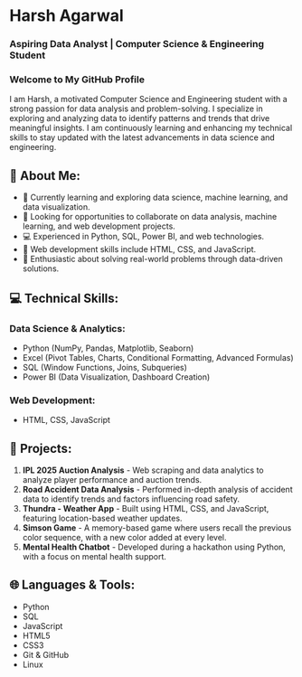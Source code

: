 # Harsh Agarwal

### Aspiring Data Analyst | Computer Science & Engineering Student

### Welcome to My GitHub Profile

I am Harsh, a motivated Computer Science and Engineering student with a strong passion for data analysis and problem-solving. I specialize in exploring and analyzing data to identify patterns and trends that drive meaningful insights. I am continuously learning and enhancing my technical skills to stay updated with the latest advancements in data science and engineering.

## 🔗 About Me:

- 🌱 Currently learning and exploring data science, machine learning, and data visualization.
- 🤝 Looking for opportunities to collaborate on data analysis, machine learning, and web development projects.
- 💻 Experienced in Python, SQL, Power BI, and web technologies.
- 🎨 Web development skills include HTML, CSS, and JavaScript.
- 🧠 Enthusiastic about solving real-world problems through data-driven solutions.

## 💻 Technical Skills:

### **Data Science & Analytics:**

- Python (NumPy, Pandas, Matplotlib, Seaborn)
- Excel (Pivot Tables, Charts, Conditional Formatting, Advanced Formulas)
- SQL (Window Functions, Joins, Subqueries)
- Power BI (Data Visualization, Dashboard Creation)

### **Web Development:**

- HTML, CSS, JavaScript

## 🚀 Projects:

1. **IPL 2025 Auction Analysis** - Web scraping and data analytics to analyze player performance and auction trends.
2. **Road Accident Data Analysis** - Performed in-depth analysis of accident data to identify trends and factors influencing road safety.
3. **Thundra - Weather App** - Built using HTML, CSS, and JavaScript, featuring location-based weather updates.
4. **Simson Game** - A memory-based game where users recall the previous color sequence, with a new color added at every level.
5. **Mental Health Chatbot** - Developed during a hackathon using Python, with a focus on mental health support.

## 🌐 Languages & Tools:

- Python
- SQL
- JavaScript
- HTML5
- CSS3
- Git & GitHub
- Linux
